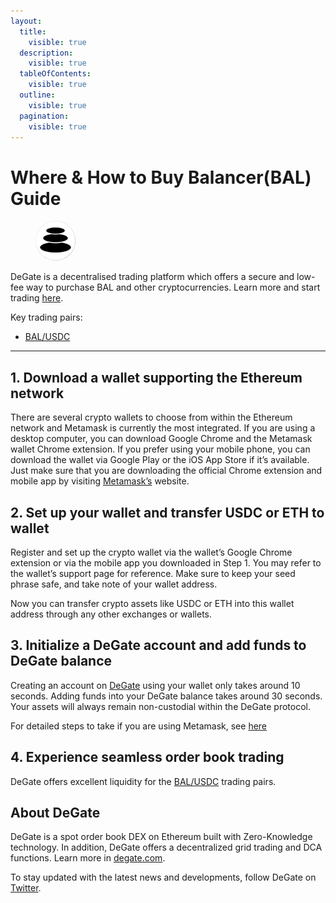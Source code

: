 ```yaml
---
layout:
  title:
    visible: true
  description:
    visible: true
  tableOfContents:
    visible: true
  outline:
    visible: true
  pagination:
    visible: true
---
```


# Where & How to Buy Balancer(BAL) Guide

<figure><img src="../.gitbook/assets/bal_0xba100000625a3754423978a60c9317c58a424e3d1712371803684.jpg" alt="BAL" width="64" style="border-radius: 50%;"><figcaption></figcaption></figure>

DeGate is a decentralised trading platform which offers a secure and low-fee way to purchase BAL and other cryptocurrencies. Learn more and start trading [here](https://app.degate.com/trade/USDC/0xba100000625a3754423978a60c9317c58a424e3d?utm_source=howtobuy).&#x20;

Key trading pairs:

* [BAL/USDC](https://app.degate.com/trade/USDC/0xba100000625a3754423978a60c9317c58a424e3d?utm_source=howtobuy)

***

## 1. Download a wallet supporting the Ethereum network

There are several crypto wallets to choose from within the Ethereum network and Metamask is currently the most integrated. If you are using a desktop computer, you can download Google Chrome and the Metamask wallet Chrome extension. If you prefer using your mobile phone, you can download the wallet via Google Play or the iOS App Store if it’s available. Just make sure that you are downloading the official Chrome extension and mobile app by visiting [Metamask’s](https://metamask.io/) website.

## 2. Set up your wallet and transfer USDC or ETH to wallet

Register and set up the crypto wallet via the wallet’s Google Chrome extension or via the mobile app you downloaded in Step 1. You may refer to the wallet’s support page for reference. Make sure to keep your seed phrase safe, and take note of your wallet address.&#x20;

Now you can transfer crypto assets like USDC or ETH into this wallet address through any other exchanges or wallets.

## 3. Initialize a DeGate account and add funds to DeGate balance

Creating an account on [DeGate](https://app.degate.com/?utm_source=BAL_howtobuy) using your wallet only takes around 10 seconds. Adding funds into your DeGate balance takes around 30 seconds. Your assets will always remain non-custodial within the DeGate protocol.

For detailed steps to take if you are using Metamask, see [here](https://docs.degate.com/v/product_en/main-features/wallet-connectivity/metamask)

## 4. Experience seamless order book trading

DeGate offers excellent liquidity for the [BAL/USDC](https://app.degate.com/trade/USDC/0xba100000625a3754423978a60c9317c58a424e3d?utm_source=howtobuy) trading pairs.&#x20;

## About DeGate

DeGate is a spot order book DEX on Ethereum built with Zero-Knowledge technology. In addition, DeGate offers a decentralized grid trading and DCA functions. Learn more in [degate.com](https://degate.com/?utm_source=BAL_howtobuy).

To stay updated with the latest news and developments, follow DeGate on [Twitter](https://twitter.com/degatedex).
